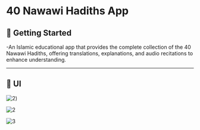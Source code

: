 # 40 Nawawi Hadiths App

## 🚀 Getting Started

-An Islamic educational app that provides the complete collection of the 40 Nawawi Hadiths, offering translations, explanations, and audio recitations to enhance understanding.

<hr>

## 📱 UI

![2](https://github.com/user-attachments/assets/9d4f6748-cc49-4ee2-802d-18a59bdd4f77))

![2](https://github.com/user-attachments/assets/e5048167-e5a2-4b1f-bd57-3294c22140b3)

![3](https://github.com/user-attachments/assets/0d890e67-4918-453f-84f2-7059d56cfcf1)



